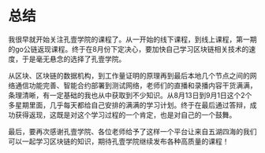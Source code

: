 # 总结

我很早就开始关注孔壹学院的课程了。从一开始的线下课程，到线上课程，第一期的go公链返现课程。终于在8月份下定决心，要加快自己学习区块链相关技术的速度，于是毫无悬念的选择了孔壹学院。

从区块、区块链的数据机构，到工作量证明的原理再到最后本地几个节点之间的网络通信功能完善、智能合约部署到测试网络，老师们的直播和录播内容干货满满，条理清晰，有一定基础的我也从中获取到不少知识。从8月13日到9月1日这个2个多星期里面，几乎每天都给自己安排的满满的学习计划。终于在最后通过答辩，成功获得返现，这既是对这个学习过程的一个肯定，也是对自己的一个鼓舞。

最后，要再次感谢孔壹学院、各位老师给予了这样一个平台让来自五湖四海的我们可以一起学习区块链的知识，期待孔壹学院继续发布各种高质量的课程！

